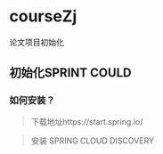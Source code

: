 # courseZj
论文项目初始化
##  初始化SPRINT COULD

### 如何安装？

> 下载地址https://start.spring.io/

> 安装 SPRING CLOUD DISCOVERY
